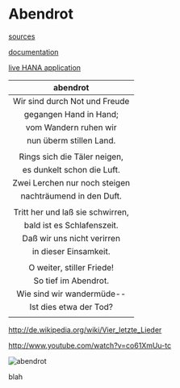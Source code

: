 # Abendrot 

[sources](https://github.com/cthiebaud/abendrot)

[documentation](http://cthiebaud.github.com/abendrot/)

[live HANA application](https://abendrotp1742770407trial.hanatrial.ondemand.com/abendrot-web/)

| abendrot |
|:--------:|
| Wir sind durch Not und Freude |
| gegangen Hand in Hand; |
| vom Wandern ruhen wir |
| nun überm stillen Land. |
| | 
| Rings sich die Täler neigen, |
| es dunkelt schon die Luft. |
| Zwei Lerchen nur noch steigen |
| nachträumend in den Duft. |
| | 
| Tritt her und laß sie schwirren, |
| bald ist es Schlafenszeit. |
| Daß wir uns nicht verirren |
| in dieser Einsamkeit. |
| | 
| O weiter, stiller Friede! |
| So tief im Abendrot. |
| Wie sind wir wandermüde-- |
| Ist dies etwa der Tod? |
| | 

http://de.wikipedia.org/wiki/Vier_letzte_Lieder

http://www.youtube.com/watch?v=co61XmUu-tc

![abendrot](http://cthiebaud.github.com/abendrot/images/abendrot-2-small.jpg)


blah
